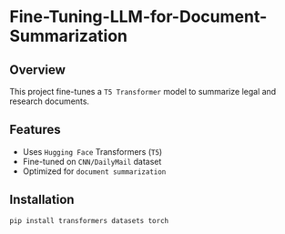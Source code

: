 # Fine-Tuning-LLM-for-Document-Summarization

## Overview
This project fine-tunes a `T5 Transformer` model to summarize legal and research documents.

## Features
- Uses `Hugging Face` Transformers (`T5`)
- Fine-tuned on `CNN/DailyMail` dataset
- Optimized for `document summarization`

## Installation
```bash
pip install transformers datasets torch
